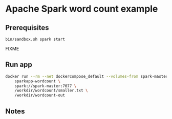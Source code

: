 # Apache Spark word count example
 
## Prerequisites

```bas
bin/sandbox.sh spark start
```
FIXME

## Run app

```bash
docker run --rm --net dockercompose_default --volumes-from spark-master \
    sparkapp-wordcount \
    spark://spark-master:7077 \
    /workdir/wordcount/smaller.txt \
    /workdir/wordcount-out
```

## Notes